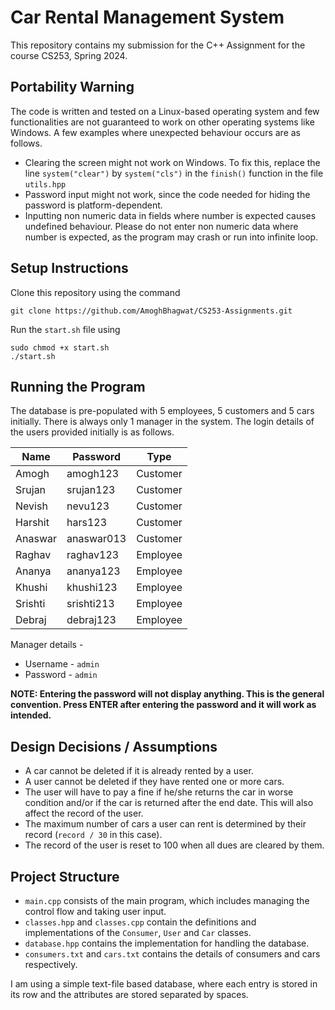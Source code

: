 # Car Rental Management System
This repository contains my submission for the C++ Assignment for the course CS253, Spring 2024.

## Portability Warning
The code is written and tested on a Linux-based operating system and few functionalities are not guaranteed to work on other operating systems like Windows. A few examples where unexpected behaviour occurs are as follows.

- Clearing the screen might not work on Windows. To fix this, replace the line ```system("clear")``` by ```system("cls")``` in the ```finish()``` function in the file ```utils.hpp```
- Password input might not work, since the code needed for hiding the password is platform-dependent.
- Inputting non numeric data in fields where number is expected causes undefined behaviour. Please do not enter non numeric data where number is expected, as the program may crash or run into infinite loop.

## Setup Instructions
Clone this repository using the command
```
git clone https://github.com/AmoghBhagwat/CS253-Assignments.git
```
Run the ```start.sh``` file using
```
sudo chmod +x start.sh
./start.sh
```

## Running the Program
The database is pre-populated with 5 employees, 5 customers and 5 cars initially. There is always only 1 manager in the system. The login details of the users provided initially is as follows.

| Name | Password | Type |
| ---- | -------- | ---- |
| Amogh | amogh123 | Customer |
| Srujan | srujan123 | Customer |
| Nevish | nevu123 | Customer |
| Harshit | hars123 | Customer |
| Anaswar | anaswar013 | Customer |
| Raghav | raghav123 | Employee |
| Ananya | ananya123 | Employee |
| Khushi | khushi123 | Employee |
| Srishti | srishti213 | Employee |
| Debraj | debraj123 | Employee |

Manager details - 
- Username - ```admin```
- Password - ```admin```

**NOTE: Entering the password will not display anything. This is the general convention. Press ENTER after entering the password and it will work as intended.**

## Design Decisions / Assumptions
- A car cannot be deleted if it is already rented by a user.
- A user cannot be deleted if they have rented one or more cars.
- The user will have to pay a fine if he/she returns the car in worse condition and/or if the car is returned after the end date. This will also affect the record of the user.
- The maximum number of cars a user can rent is determined by their record (```record / 30``` in this case).
- The record of the user is reset to 100 when all dues are cleared by them.

## Project Structure
- ```main.cpp``` consists of the main program, which includes managing the control flow and taking user input.
- ```classes.hpp``` and ```classes.cpp``` contain the definitions and implementations of the ```Consumer```, ```User``` and ```Car``` classes.
- ```database.hpp``` contains the implementation for handling the database. 
- ```consumers.txt``` and ```cars.txt``` contains the details of consumers and cars respectively. 

I am using a simple text-file based database, where each entry is stored in its row and the attributes are stored separated by spaces.
